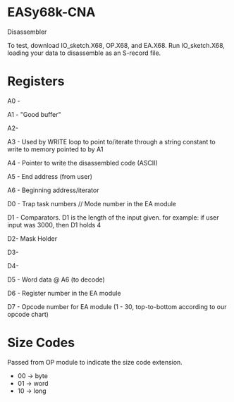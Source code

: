 # EASy68k-CNA
Disassembler

To test, download IO_sketch.X68, OP.X68, and EA.X68. Run IO_sketch.X68, loading your data to disassemble as an S-record file.

# Registers
A0 - 

A1 - "Good buffer"

A2- 

A3 - Used by WRITE loop to point to/iterate through a string constant to write to memory pointed to by A1

A4 - Pointer to write the disassembled code (ASCII)

A5 - End address (from user)

A6 - Beginning address/iterator



D0 - Trap task numbers // Mode number in the EA module

D1 - Comparators. D1 is the length of the input given. for example: if user input was 3000, then D1 holds 4

D2- Mask Holder

D3- 

D4- 

D5 - Word data @ A6 (to decode)

D6 - Register number in the EA module

D7 - Opcode number for EA module (1 - 30, top-to-bottom according to our opcode chart)

# Size Codes
Passed from OP module to indicate the size code extension.
* 00 -> byte
* 01 -> word
* 10 -> long
